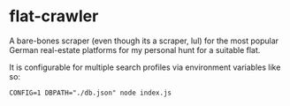 # flat-crawler

A bare-bones scraper (even though its a scraper, lul) for the most popular German real-estate platforms for my personal hunt for a suitable flat.

It is configurable for multiple search profiles via environment variables like so:

`CONFIG=1 DBPATH="./db.json" node index.js`
